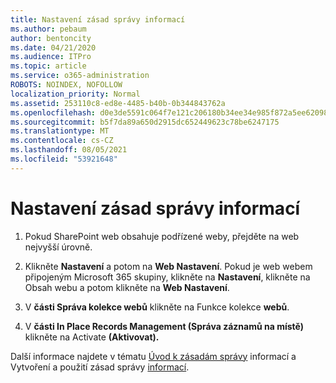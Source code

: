 ```yaml
---
title: Nastavení zásad správy informací
ms.author: pebaum
author: bentoncity
ms.date: 04/21/2020
ms.audience: ITPro
ms.topic: article
ms.service: o365-administration
ROBOTS: NOINDEX, NOFOLLOW
localization_priority: Normal
ms.assetid: 253110c8-ed8e-4485-b40b-0b344843762a
ms.openlocfilehash: d0e3de5591c064f7e121c206180b34ee34e985f872a5ee6209889ecad6eaa32c
ms.sourcegitcommit: b5f7da89a650d2915dc652449623c78be6247175
ms.translationtype: MT
ms.contentlocale: cs-CZ
ms.lasthandoff: 08/05/2021
ms.locfileid: "53921648"
---
```

# <a name="set-up-information-management-policies"></a>Nastavení zásad správy informací

1. Pokud SharePoint web obsahuje podřízené weby, přejděte na web nejvyšší úrovně.
    
2. Klikněte **Nastavení** a potom na **Web Nastavení**. Pokud je web webem připojeným Microsoft 365 skupiny, klikněte na  **Nastavení**, klikněte na Obsah webu a potom klikněte na **Web Nastavení**.
    
3. V **části Správa kolekce webů** klikněte na Funkce kolekce **webů**.
    
4. V **části In Place Records Management (Správa záznamů na místě)** klikněte na Activate **(Aktivovat).**
    
Další informace najdete v tématu [Úvod k zásadám správy](https://go.microsoft.com/fwlink/?linkid=404239) informací a Vytvoření a použití zásad správy [informací](https://go.microsoft.com/fwlink/?linkid=2003916).
  

